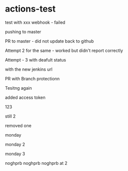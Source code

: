 # actions-test

test with xxx webhook - failed 

pushing to master 


PR to master - did not update back to github


Attempt 2 for the same - worked but didn't report correctly 

Attempt - 3 with deafult status


with the new jenkins url 

PR with Branch protectionn


Tesitng again


added access token 

123

still 2 

removed one 

monday

monday 2 

monday 3 

noghprb
noghprb
noghprb at 2

